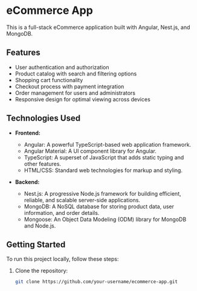 # eCommerce App

This is a full-stack eCommerce application built with Angular, Nest.js, and MongoDB.

## Features

- User authentication and authorization
- Product catalog with search and filtering options
- Shopping cart functionality
- Checkout process with payment integration
- Order management for users and administrators
- Responsive design for optimal viewing across devices

## Technologies Used

- **Frontend:**
  - Angular: A powerful TypeScript-based web application framework.
  - Angular Material: A UI component library for Angular.
  - TypeScript: A superset of JavaScript that adds static typing and other features.
  - HTML/CSS: Standard web technologies for markup and styling.

- **Backend:**
  - Nest.js: A progressive Node.js framework for building efficient, reliable, and scalable server-side applications.
  - MongoDB: A NoSQL database for storing product data, user information, and order details.
  - Mongoose: An Object Data Modeling (ODM) library for MongoDB and Node.js.

## Getting Started

To run this project locally, follow these steps:

1. Clone the repository:
   ```bash
   git clone https://github.com/your-username/ecommerce-app.git
